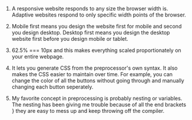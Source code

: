 1. A responsive website responds to any size the browser width is. Adaptive websites respond to only specific width points of the browser.

2. Mobile first means you design the website first for mobile and second you design desktop. Desktop first means you design the desktop website first before you design mobile or tablet. 

3. 62.5% === 10px and this makes everything scaled proportionately on your entire webpage. 

4. It lets you generate CSS from the preprocessor's own syntax. It also makes the CSS easier to maintain over time. For example, you can change the color of all the buttons without going through and manually changing each button seperately.

5. My favorite concept in preprocessing is probably nesting or variables. The nesting has been giving me trouble because of all the end brackets } they are easy to mess up and keep throwing off the compiler.